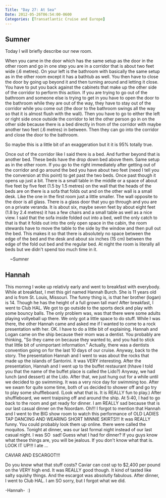 ```yaml
---
Title: "Day 27: At Sea"
Date: 2012-05-26T06:54:00-0600
Categories: [Transatlantic Cruise and Europe]
---
```


## Sumner

Today I will briefly describe our new room.  

When you came in the door which has the same setup as the door in the
other room and go in one step you are in a corridor that is about two
feet wide (.6 metres). On your left is the bathroom with basically the
same setup as in the other room except it has a bathtub as well. You
then have to close the door by going up beyond it and then turning
around and letting it close. You have to put you back against the
cabinets that make up the other side of the corridor to perform this
action. If you are trying to go out of the bathroom and someone else is
trying to get in you have to open the door to the bathroom while they
are out of the way, they have to stay out of the corridor while you come
out (the door to the bathroom swings all the way so that it is almost
flush with the wall). Then you have to go to either the left or right
side once outside the corridor to let the other person go in on the
other side because there is a bed directly in from of the corridor with
maybe another two feet (.6 metres) in between. Then they can go into the
corridor and close the door to the bathroom.  

So maybe this is a little bit of an exaggeration but it it is 95%
totally true.  

Once out of the corridor like I said there is a bed. And further beyond
that is another bed. These beds have the drop down bed above them. Same
setup as in the other room. If you go to the right immediately after
getting out of the corridor and go around the bed you have about two
feet (need I tell you the conversion at this point) to get past the two
beds. Once past though it opens up just a bit. There is a small table in
the middle or a space of about five feet by five feet (1.5 by 1.5
metres) on the wall that the heads of the beds are on there is a sofa
that folds out and on the other wall is a small desk. Like the one in
the first room just a little smaller. The wall opposite to the door is
all glass. There is a glass door that you go through and you are on a
private veranda. It is about six, maybe seven feet by about eight feet
(1.8 by 2.4 metres) it has a few chairs and a small table as well as a
nice view. I said that the sofa inside folded out into a bed, well the
only catch to that is that it folds out into the only open space in the
cabin, the room stewards have to move the table to the side by the
window and then pull out the bed. This makes it so that there is
absolutely no space between the edge of the bed and the desk and about
six inches (15 cm) between the edge of the fold out bed and the regular
bed. At night the room is literally all beds but we didn't spend too
much time in it.

    \~Sumner

## Hannah

This mornng I woke up relativly early and went to breakfast with
everybody. While at breakfast, I met this girl named Hannah Burch. She
is 11 years old and is from St. Louis, Missouri. The funny thing is, is
that her brother (logan) is 14. Though he has the height of a full grown
tall man! After breakfast, I went to Club HAL. We got to go outside to
the sports deck and play with some bouncy balls. The only problem was,
was that there were some adults playing vollyeball up there. We only got
a little space to do stuff. While I was there, the other Hannah came and
asked me if I wanted to come to a rock presentation with her. OK. I have
to do a little bit of explaining. Hannah and Logan came on the ship
because their mom was a dentist. You probably are thinking, "So they
came on because they wanted to, and you had to stick that little bit of
unimportant information." Actually, there was a dentists convention
going on for the last 10 days of our cruise. Anyway, back to the story.
The presentation Hannah and I went to was about the rocks that made up
the islands of Santorini. It was VERY interesting. After the
presentation, Hannah and I went up to the buffet restaurant (hhave I
told you that the name of the buffet place is called the Lido?) Anyway,
we had lunch (and dessert) at the Lido. After that, we just hung out for
a while until we decided to go swimming. It was a very nice day for
swimming too. After we swam for quite some time, both of us decided to
shower off and go try to play some shuffleboard. (Look what that is. It
is REALLY fun to play.) After shuffleboard, we went traipsing off and
around the ship. At 5:40, I had to go back to the room and get ready for
dinner. I am REALLY sad because that is our last casual dinner on the
Noordam. Oh!!! I forgot to mention that Hannah and I went to the BIG
show room to watch this performance of OLD LADIES TAP DANCING AND
WEARING SHORT MINNIE SKIRTS!!! It was REALLY funny. You could probably
look them up online. there were called the moquitos. Tonight at dinner,
was our last formal night instead of our last casual night. I was SO
 sad! Guess what I had for dinner? If you guys know what these things
are, you will be jealous. If you don't know what that is. LOOK IT UP!!!
I ate ...

CAVIAR AND ESCARGOT!!!

Do you know what that stuff costs? Caviar can cost up to \$2,400 per
pound on the VERY high end. It was REALLY good though. It kind of tasted
like salty squishy things. And the escargot was absolutly fabulous.
After dinner, I went to Club HAL. I am SO sorry, but I forgot what we
did.  

-Hannah-  :)

<div>

</div>

<div style="font-weight: bold;">

</div>

